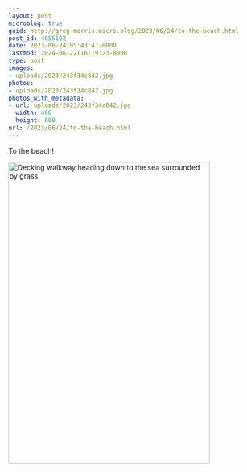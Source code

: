```yaml
---
layout: post
microblog: true
guid: http://greg-morris.micro.blog/2023/06/24/to-the-beach.html
post_id: 4055102
date: 2023-06-24T05:43:41-0000
lastmod: 2024-06-22T16:19:23-0000
type: post
images:
- uploads/2023/243f34c842.jpg
photos:
- uploads/2023/243f34c842.jpg
photos_with_metadata:
- url: uploads/2023/243f34c842.jpg
  width: 400
  height: 600
url: /2023/06/24/to-the-beach.html
---
```

To the beach! 

<img src="uploads/2023/243f34c842.jpg" width="400" height="600" alt="Decking walkway heading down to the sea surrounded by grass">
